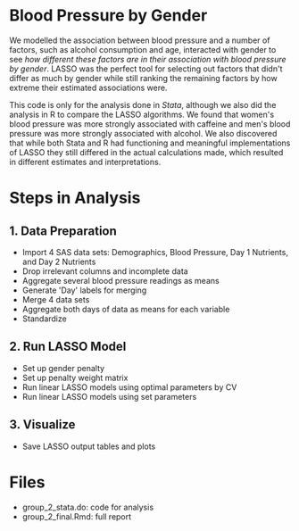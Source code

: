 # Blood Pressure by Gender
We modelled the association between blood pressure and a number of factors, such as alcohol consumption and age, interacted with gender to see _how different these factors are in their association with blood pressure by gender_. LASSO was the perfect tool for selecting out factors that didn't differ as much by gender while still ranking the remaining factors by how extreme their estimated associations were.

This code is only for the analysis done in _Stata_, although we also did the analysis in R to compare the LASSO algorithms. We found that women's blood pressure was more strongly associated with caffeine and men's blood pressure was more strongly associated with alcohol. We also discovered that while both Stata and R had functioning and meaningful implementations of LASSO they still differed in the actual calculations made, which resulted in different estimates and interpretations.

# Steps in Analysis
## 1. Data Preparation
- Import 4 SAS data sets: Demographics, Blood Pressure, Day 1 Nutrients, and Day 2 Nutrients
- Drop irrelevant columns and incomplete data
- Aggregate several blood pressure readings as means
- Generate 'Day' labels for merging
- Merge 4 data sets
- Aggregate both days of data as means for each variable
- Standardize

## 2. Run LASSO Model
- Set up gender penalty
- Set up penalty weight matrix
- Run linear LASSO models using optimal parameters by CV
- Run linear LASSO models using set parameters

## 3. Visualize
- Save LASSO output tables and plots

# Files
- group_2_stata.do: code for analysis
- group_2_final.Rmd: full report
